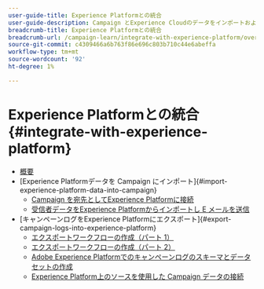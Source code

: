 ```yaml
---
user-guide-title: Experience Platformとの統合
user-guide-description: Campaign とExperience Cloudのデータをインポートおよびエクスポートし、2 つのソリューション間で通信できるようにする方法を説明します。
breadcrumb-title: Experience Platformとの統合
breadcrumb-url: /campaign-learn/integrate-with-experience-platform/overview.html
source-git-commit: c4309466a6b763f86e696c803b710c44e6abeffa
workflow-type: tm+mt
source-wordcount: '92'
ht-degree: 1%

---
```



# Experience Platformとの統合 {#integrate-with-experience-platform}

+ [概要](/help/tutorial-integrate-with-experience-platform/overview.md)
+ [Experience Platformデータを Campaign にインポート]{#import-experience-platform-data-into-campaign}
   + [Campaign を宛先としてExperience Platformに接続](/help/tutorial-integrate-with-experience-platform/connect-campaign-to-experience-platform-as-destination.md)
   + [受信者データをExperience Platformからインポートし E メールを送信](/help/tutorial-integrate-with-experience-platform/import-recipient-data-from-platform.md)
+ [キャンペーンログをExperience Platformにエクスポート]{#export-campaign-logs-into-experience-platform}
   + [エクスポートワークフローの作成（パート 1）](/help/tutorial-integrate-with-experience-platform/workflow-to-find-last-modified-date.md)
   + [エクスポートワークフローの作成（パート 2）](/help/tutorial-integrate-with-experience-platform/extract-format-save-data-to-external-account.md)
   + [Adobe Experience Platformでのキャンペーンログのスキーマとデータセットの作成](/help/tutorial-integrate-with-experience-platform/create-a-campaign-logs-schema-and-dataset-in-experience-platform.md)
   + [Experience Platform上のソースを使用した Campaign データの接続](/help/tutorial-integrate-with-experience-platform/connect-campaign-data-using-s3-as-source-on-platform.md)

